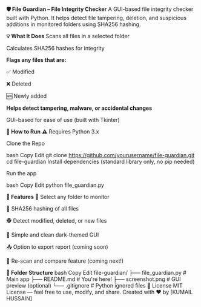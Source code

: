 **🛡️ File Guardian – File Integrity Checker**
A GUI-based file integrity checker built with Python.
It helps detect file tampering, deletion, and suspicious additions in monitored folders using SHA256 hashing.

**💡 What It Does**
Scans all files in a selected folder

Calculates SHA256 hashes for integrity

**Flags any files that are:**

✅ Modified

❌ Deleted

🆕 Newly added

**Helps detect tampering, malware, or accidental changes**

GUI-based for ease of use (built with Tkinter)

**🔧 How to Run**
⚠️ Requires Python 3.x

Clone the Repo

bash
Copy
Edit
git clone https://github.com/yourusername/file-guardian.git
cd file-guardian
Install dependencies (standard library only, no pip needed)

Run the app

bash
Copy
Edit
python file_guardian.py


**🚨 Features**
📁 Select any folder to monitor

🧠 SHA256 hashing of all files

🕵️ Detect modified, deleted, or new files

🪪 Simple and clean dark-themed GUI

📤 Option to export report (coming soon)

🔄 Re-scan and compare feature (coming next!)

**📂 Folder Structure**
bash
Copy
Edit
file-guardian/
├── file_guardian.py       # Main app
├── README.md              # You're here!
├── screenshot.png         # GUI preview (optional)
└── .gitignore             # Python ignored files
📜 License
MIT License — feel free to use, modify, and share.
Created with ❤️ by [KUMAIL HUSSAIN]

